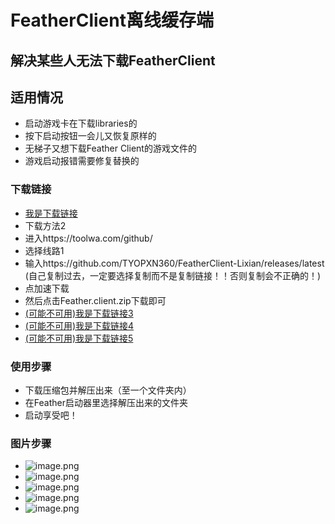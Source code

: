 # FeatherClient离线缓存端
## 解决某些人无法下载FeatherClient
## 适用情况
* 启动游戏卡在下载libraries的
* 按下启动按钮一会儿又恢复原样的
* 无梯子又想下载Feather Client的游戏文件的
* 游戏启动报错需要修复替换的
### 下载链接
* [我是下载链接](https://hub.fastgit.xyz/TYOPXN360/FeatherClient-Lixian/releases/latest)
* 下载方法2
* 进入https://toolwa.com/github/
* 选择线路1
* 输入https://github.com/TYOPXN360/FeatherClient-Lixian/releases/latest (自己复制过去，一定要选择复制而不是复制链接！！否则复制会不正确的！)
* 点加速下载
* 然后点击Feather.client.zip下载即可
* [(可能不可用)我是下载链接3](https://github.abskoop.workers.dev/https://github.com/TYOPXN360/FeatherClient-Lixian/releases/latest)
* [(可能不可用)我是下载链接4](https://gh.api.99988866.xyz/https://github.com/TYOPXN360/FeatherClient-Lixian/releases/latest)
* [(可能不可用)我是下载链接5](https://ghproxy.com/https://github.com/TYOPXN360/FeatherClient-Lixian/releases/latest)
### 使用步骤
* 下载压缩包并解压出来（至一个文件夹内）
* 在Feather启动器里选择解压出来的文件夹
* 启动享受吧！
### 图片步骤
* ![image.png](https://s2.loli.net/2022/04/23/1hGVifYRw9DcvAu.png)
* ![image.png](https://s2.loli.net/2022/04/23/yWYa6JEvu73xshL.png)
* ![image.png](https://s2.loli.net/2022/04/23/hUQpB69H5uiTgFG.png)
* ![image.png](https://s2.loli.net/2022/04/23/y45WzruAjDbSJi1.png)
* ![image.png](https://s2.loli.net/2022/04/23/wmj9QXyHeTGMzgE.png)
